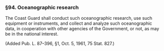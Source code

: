 ### §94. Oceanographic research ###

The Coast Guard shall conduct such oceanographic research, use such equipment or instruments, and collect and analyze such oceanographic data, in cooperation with other agencies of the Government, or not, as may be in the national interest.

(Added Pub. L. 87–396, §1, Oct. 5, 1961, 75 Stat. 827.)
